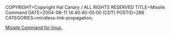 COPYRIGHT=Copyright Hal Canary / ALL RIGHTS RESERVED
TITLE=Missile Command
DATE=2004-08-11 14:40:40-05:00 (CDT)
POSTID=288
CATEGORIES=mindless-link-propagation;

[Missile Command for linux.](http://sourceforge.net/projects/missile/)
